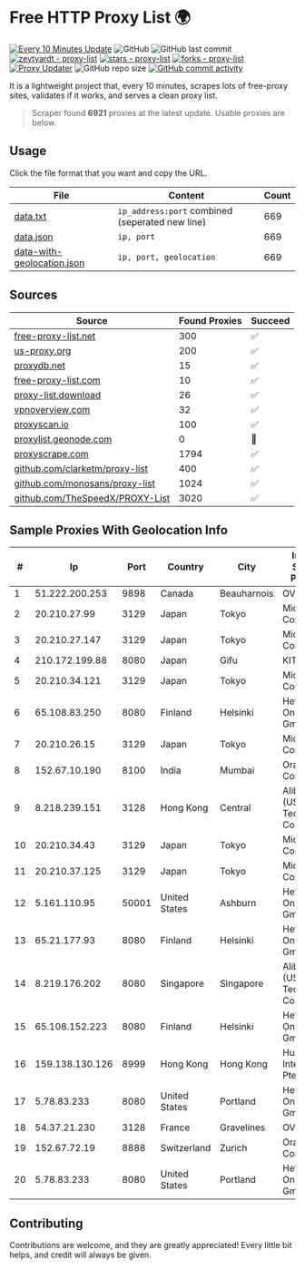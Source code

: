 
# Free HTTP Proxy List 🌍

[![Every 10 Minutes Update](https://github.com/mertguvencli/http-proxy-list/actions/workflows/main.yml/badge.svg?branch=main)](https://github.com/mertguvencli/http-proxy-list/actions/workflows/main.yml)
![GitHub](https://img.shields.io/github/license/mertguvencli/http-proxy-list)
![GitHub last commit](https://img.shields.io/github/last-commit/mertguvencli/http-proxy-list)
[![zevtyardt - proxy-list](https://img.shields.io/static/v1?label=zevtyardt&message=proxy-list&color=blue&logo=github)](https://github.com/zevtyardt/proxy-list "Go to GitHub repo")
[![stars - proxy-list](https://img.shields.io/github/stars/zevtyardt/proxy-list?style=social)](https://github.com/zevtyardt/proxy-list)
[![forks - proxy-list](https://img.shields.io/github/forks/zevtyardt/proxy-list?style=social)](https://github.com/zevtyardt/proxy-list)
[![Proxy Updater](https://github.com/zevtyardt/proxy-list/workflows/Proxy%20Updater/badge.svg)](https://github.com/zevtyardt/proxy-list/actions?query=workflow:"Proxy+Updater")
![GitHub repo size](https://img.shields.io/github/repo-size/zevtyardt/proxy-list)
[![GitHub commit activity](https://img.shields.io/github/commit-activity/m/zevtyardt/proxy-list?logo=commits)](https://github.com/zevtyardt/proxy-list/commits/main)

It is a lightweight project that, every 10 minutes, scrapes lots of free-proxy sites, validates if it works, and serves a clean proxy list.

> Scraper found **6921** proxies at the latest update. Usable proxies are below.

## Usage

Click the file format that you want and copy the URL.

|File|Content|Count|
|----|-------|-----|
|[data.txt](https://raw.githubusercontent.com/mertguvencli/http-proxy-list/main/proxy-list/data.txt)|`ip_address:port` combined (seperated new line)|669|
|[data.json](https://raw.githubusercontent.com/mertguvencli/http-proxy-list/main/proxy-list/data.json)|`ip, port`|669|
|[data-with-geolocation.json](https://raw.githubusercontent.com/mertguvencli/http-proxy-list/main/proxy-list/data-with-geolocation.json)|`ip, port, geolocation`|669|

## Sources

|Source|Found Proxies|Succeed|
|------|-------------|-------|
|[free-proxy-list.net](https://free-proxy-list.net)|300|✅|
|[us-proxy.org](https://www.us-proxy.org)|200|✅|
|[proxydb.net](http://proxydb.net)|15|✅|
|[free-proxy-list.com](https://free-proxy-list.com/?page=&port=&type%5B%5D=http&type%5B%5D=https&up_time=0&search=Search)|10|✅|
|[proxy-list.download](https://www.proxy-list.download/HTTP)|26|✅|
|[vpnoverview.com](https://vpnoverview.com/privacy/anonymous-browsing/free-proxy-servers)|32|✅|
|[proxyscan.io](https://www.proxyscan.io)|100|✅|
|[proxylist.geonode.com](https://proxylist.geonode.com/api/proxy-list?limit=300&page=1&sort_by=lastChecked&sort_type=desc&protocols=http,https)|0|🚫|
|[proxyscrape.com](https://api.proxyscrape.com/v2/?request=displayproxies&protocol=http&timeout=10000&country=all&ssl=all&anonymity=all)|1794|✅|
|[github.com/clarketm/proxy-list](https://raw.githubusercontent.com/clarketm/proxy-list/master/proxy-list-raw.txt)|400|✅|
|[github.com/monosans/proxy-list](https://raw.githubusercontent.com/monosans/proxy-list/main/proxies/http.txt)|1024|✅|
|[github.com/TheSpeedX/PROXY-List](https://raw.githubusercontent.com/TheSpeedX/PROXY-List/master/http.txt)|3020|✅|


## Sample Proxies With Geolocation Info

|#|Ip|Port|Country|City|Internet Service Provider|
|-|--|----|-------|----|-------------------------|
|1|51.222.200.253|9898|Canada|Beauharnois|OVH SAS|
|2|20.210.27.99|3129|Japan|Tokyo|Microsoft Corporation|
|3|20.210.27.147|3129|Japan|Tokyo|Microsoft Corporation|
|4|210.172.199.88|8080|Japan|Gifu|KITAGATA|
|5|20.210.34.121|3129|Japan|Tokyo|Microsoft Corporation|
|6|65.108.83.250|8080|Finland|Helsinki|Hetzner Online GmbH|
|7|20.210.26.15|3129|Japan|Tokyo|Microsoft Corporation|
|8|152.67.10.190|8100|India|Mumbai|Oracle Corporation|
|9|8.218.239.151|3128|Hong Kong|Central|Alibaba (US) Technology Co., Ltd.|
|10|20.210.34.43|3129|Japan|Tokyo|Microsoft Corporation|
|11|20.210.37.125|3129|Japan|Tokyo|Microsoft Corporation|
|12|5.161.110.95|50001|United States|Ashburn|Hetzner Online GmbH|
|13|65.21.177.93|8080|Finland|Helsinki|Hetzner Online GmbH|
|14|8.219.176.202|8080|Singapore|Singapore|Alibaba (US) Technology Co., Ltd.|
|15|65.108.152.223|8080|Finland|Helsinki|Hetzner Online GmbH|
|16|159.138.130.126|8999|Hong Kong|Hong Kong|Huawei International Pte. Ltd.|
|17|5.78.83.233|8080|United States|Portland|Hetzner Online GmbH|
|18|54.37.21.230|3128|France|Gravelines|OVH SAS|
|19|152.67.72.19|8888|Switzerland|Zurich|Oracle Corporation|
|20|5.78.83.233|8080|United States|Portland|Hetzner Online GmbH|



## Contributing

Contributions are welcome, and they are greatly appreciated! Every
little bit helps, and credit will always be given.

